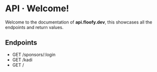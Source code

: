 # API · Welcome!
Welcome to the documentation of **api.floofy.dev**, this showcases all the endpoints and return values.

## Endpoints
- GET /sponsors/:login
- GET /kadi
- GET /

